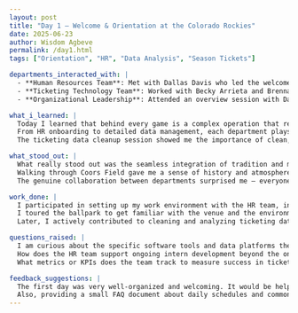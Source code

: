 ```yaml
---
layout: post
title: "Day 1 – Welcome & Orientation at the Colorado Rockies"
date: 2025-06-23
author: Wisdom Agbeve
permalink: /day1.html
tags: ["Orientation", "HR", "Data Analysis", "Season Tickets"]

departments_interacted_with: |
  - **Human Resources Team**: Met with Dallas Davis who led the welcome, provided badges, and introduced us to the company culture.  
  - **Ticketing Technology Team**: Worked with Becky Arrieta and Brenna Nelson on data cleanup and analysis related to season ticketing systems.  
  - **Organizational Leadership**: Attended an overview session with Dallas Davis about how the Rockies’ departments coordinate to deliver a great fan experience.

what_i_learned: |
  Today I learned that behind every game is a complex operation that relies heavily on both people and technology.  
  From HR onboarding to detailed data management, each department plays a critical role.  
  The ticketing data cleanup session showed me the importance of clean, accurate data in supporting decisions and operations in sports organizations.

what_stood_out: |
  What really stood out was the seamless integration of tradition and modern technology at the Rockies.  
  Walking through Coors Field gave me a sense of history and atmosphere, while the tech sessions revealed a forward-thinking approach to fan engagement and operational efficiency.  
  The genuine collaboration between departments surprised me — everyone was very approachable and clearly passionate about their roles.

work_done: |
  I participated in setting up my work environment with the HR team, including badge and computer setup.  
  I toured the ballpark to get familiar with the venue and the environment where the work happens.  
  Later, I actively contributed to cleaning and analyzing ticketing data, learning the tools and workflows used by the tech team.

questions_raised: |
  I am curious about the specific software tools and data platforms the Rockies use for ticketing analytics.  
  How does the HR team support ongoing intern development beyond the onboarding day?  
  What metrics or KPIs does the team track to measure success in ticket sales and fan engagement?

feedback_suggestions: |
  The first day was very well-organized and welcoming. It would be helpful to include a brief technical overview of the main systems interns will work with, perhaps through a quick demo or walkthrough.  
  Also, providing a small FAQ document about daily schedules and common questions could help future interns prepare better.
---
```

